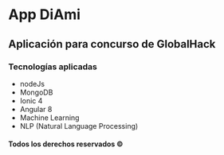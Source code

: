 # App DiAmi

## Aplicación para concurso de GlobalHack

### Tecnologías aplicadas

- nodeJs
- MongoDB
- Ionic 4
- Angular 8
- Machine Learning
- NLP (Natural Language Processing)



#### Todos los derechos reservados &copy;